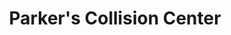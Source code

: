 ---
title: "Parker's Collision Center"
url: /wilmington/parkers-collision-center/
shop: car repair
---